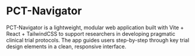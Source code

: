 # PCT-Navigator
PCT-Navigator is a lightweight, modular web application built with Vite + React + TailwindCSS to support researchers in developing pragmatic clinical trial protocols. The app guides users step-by-step through key trial design elements in a clean, responsive interface.
